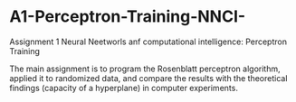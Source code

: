 # A1-Perceptron-Training-NNCI-
Assignment 1 Neural Neetworls anf computational intelligence:  Perceptron Training

The main assignment is to program the Rosenblatt perceptron algorithm, applied it to randomized
data, and compare the results with the theoretical findings (capacity of a hyperplane) in
computer experiments.

